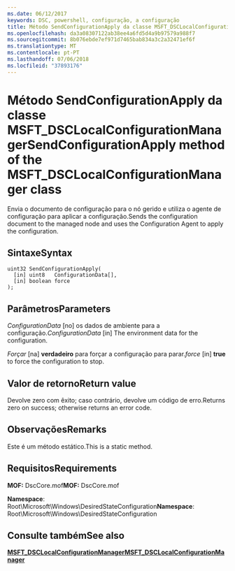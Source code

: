 ```yaml
---
ms.date: 06/12/2017
keywords: DSC, powershell, configuração, a configuração
title: Método SendConfigurationApply da classe MSFT_DSCLocalConfigurationManager
ms.openlocfilehash: da3a08307122ab38ee4a6fd5d4a9b97579a988f7
ms.sourcegitcommit: 8b076ebde7ef971d7465bab834a3c2a32471ef6f
ms.translationtype: MT
ms.contentlocale: pt-PT
ms.lasthandoff: 07/06/2018
ms.locfileid: "37893176"
---
```

# <a name="sendconfigurationapply-method-of-the-msftdsclocalconfigurationmanager-class"></a><span data-ttu-id="e7736-103">Método SendConfigurationApply da classe MSFT_DSCLocalConfigurationManager</span><span class="sxs-lookup"><span data-stu-id="e7736-103">SendConfigurationApply method of the MSFT_DSCLocalConfigurationManager class</span></span>

<span data-ttu-id="e7736-104">Envia o documento de configuração para o nó gerido e utiliza o agente de configuração para aplicar a configuração.</span><span class="sxs-lookup"><span data-stu-id="e7736-104">Sends the configuration document to the managed node and uses the Configuration Agent to apply the configuration.</span></span>

## <a name="syntax"></a><span data-ttu-id="e7736-105">Sintaxe</span><span class="sxs-lookup"><span data-stu-id="e7736-105">Syntax</span></span>

```mof
uint32 SendConfigurationApply(
  [in] uint8   ConfigurationData[],
  [in] boolean force
);
```

## <a name="parameters"></a><span data-ttu-id="e7736-106">Parâmetros</span><span class="sxs-lookup"><span data-stu-id="e7736-106">Parameters</span></span>

<span data-ttu-id="e7736-107">*ConfigurationData* \[no\] os dados de ambiente para a configuração.</span><span class="sxs-lookup"><span data-stu-id="e7736-107">*ConfigurationData* \[in\] The environment data for the configuration.</span></span>

<span data-ttu-id="e7736-108">*Forçar* \[na\] **verdadeiro** para forçar a configuração para parar.</span><span class="sxs-lookup"><span data-stu-id="e7736-108">*force* \[in\] **true** to force the configuration to stop.</span></span>

## <a name="return-value"></a><span data-ttu-id="e7736-109">Valor de retorno</span><span class="sxs-lookup"><span data-stu-id="e7736-109">Return value</span></span>

<span data-ttu-id="e7736-110">Devolve zero com êxito; caso contrário, devolve um código de erro.</span><span class="sxs-lookup"><span data-stu-id="e7736-110">Returns zero on success; otherwise returns an error code.</span></span>

## <a name="remarks"></a><span data-ttu-id="e7736-111">Observações</span><span class="sxs-lookup"><span data-stu-id="e7736-111">Remarks</span></span>

<span data-ttu-id="e7736-112">Este é um método estático.</span><span class="sxs-lookup"><span data-stu-id="e7736-112">This is a static method.</span></span>

## <a name="requirements"></a><span data-ttu-id="e7736-113">Requisitos</span><span class="sxs-lookup"><span data-stu-id="e7736-113">Requirements</span></span>

<span data-ttu-id="e7736-114">**MOF:** DscCore.mof</span><span class="sxs-lookup"><span data-stu-id="e7736-114">**MOF:** DscCore.mof</span></span>

<span data-ttu-id="e7736-115">**Namespace**: Root\Microsoft\Windows\DesiredStateConfiguration</span><span class="sxs-lookup"><span data-stu-id="e7736-115">**Namespace**: Root\Microsoft\Windows\DesiredStateConfiguration</span></span>

## <a name="see-also"></a><span data-ttu-id="e7736-116">Consulte também</span><span class="sxs-lookup"><span data-stu-id="e7736-116">See also</span></span>

[<span data-ttu-id="e7736-117">**MSFT_DSCLocalConfigurationManager**</span><span class="sxs-lookup"><span data-stu-id="e7736-117">**MSFT_DSCLocalConfigurationManager**</span></span>](msft-dsclocalconfigurationmanager.md)
